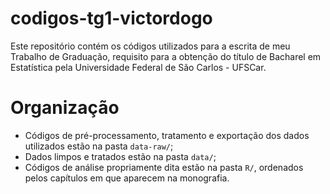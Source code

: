 
# codigos-tg1-victordogo

Este repositório contém os códigos utilizados para a escrita de meu Trabalho de Graduação, requisito para a obtenção do título de Bacharel em Estatística pela Universidade Federal de São Carlos - UFSCar.

# Organização

* Códigos de pré-processamento, tratamento e exportação dos dados utilizados estão na pasta `data-raw/`;
* Dados limpos e tratados estão na pasta `data/`;
* Códigos de análise propriamente dita estão na pasta `R/`, ordenados pelos capítulos em que aparecem na monografia.

